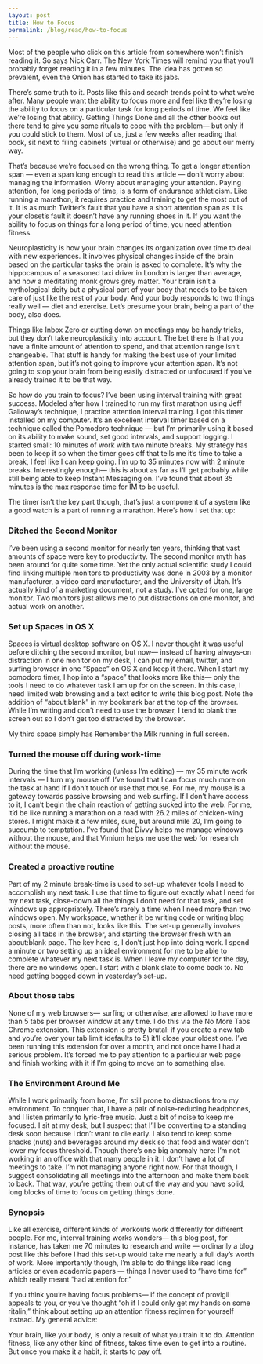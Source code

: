 ```yaml
---
layout: post
title: How to Focus
permalink: /blog/read/how-to-focus
---
```

 Most of the people who click on this article from somewhere won’t finish reading it. So says Nick Carr. The New York Times will remind you that you’ll probably forget reading it in a few minutes. The idea has gotten so prevalent, even the Onion has started to take its jabs.

 There’s some truth to it. Posts like this and search trends point to what we’re after. Many people want the ability to focus more and feel like they’re losing the ability to focus on a particular task for long periods of time. We feel like we’re losing that ability. Getting Things Done and all the other books out there tend to give you some rituals to cope with the problem— but only if you could stick to them. Most of us, just a few weeks after reading that book, sit next to filing cabinets (virtual or otherwise) and go about our merry way.

 That’s because we’re focused on the wrong thing. To get a longer attention span — even a span long enough to read this article — don’t worry about managing the information. Worry about managing your attention. Paying attention, for long periods of time, is a form of endurance athleticism. Like running a marathon, it requires practice and training to get the most out of it. It is as much Twitter’s fault that you have a short attention span as it is your closet’s fault it doesn’t have any running shoes in it. If you want the ability to focus on things for a long period of time, you need attention fitness.

 Neuroplasticity is how your brain changes its organization over time to deal with new experiences. It involves physical changes inside of the brain based on the particular tasks the brain is asked to complete. It’s why the hippocampus of a seasoned taxi driver in London is larger than average, and how a meditating monk grows grey matter. Your brain isn’t a mythological deity but a physical part of your body that needs to be taken care of just like the rest of your body. And your body responds to two things really well — diet and exercise. Let’s presume your brain, being a part of the body, also does.

 Things like Inbox Zero or cutting down on meetings may be handy tricks, but they don’t take neuroplasticity into account. The bet there is that you have a finite amount of attention to spend, and that attention range isn’t changeable. That stuff is handy for making the best use of your limited attention span, but it’s not going to improve your attention span. It’s not going to stop your brain from being easily distracted or unfocused if you’ve already trained it to be that way.

 So how do you train to focus? I’ve been using interval training with great success. Modeled after how I trained to run my first marathon using Jeff Galloway’s technique, I practice attention interval training. I got this timer installed on my computer. It’s an excellent interval timer based on a technique called the Pomodoro technique — but I’m primarily using it based on its ability to make sound, set good intervals, and support logging. I started small: 10 minutes of work with two minute breaks. My strategy has been to keep it so when the timer goes off that tells me it’s time to take a break, I feel like I can keep going. I’m up to 35 minutes now with 2 minute breaks. Interestingly enough— this is about as far as I’ll get probably while still being able to keep Instant Messaging on. I’ve found that about 35 minutes is the max response time for IM to be useful.

 The timer isn’t the key part though, that’s just a component of a system like a good watch is a part of running a marathon. Here’s how I set that up:

###  Ditched the Second Monitor

 I’ve been using a second monitor for nearly ten years, thinking that vast amounts of space were key to productivity. The second monitor myth has been around for quite some time. Yet the only actual scientific study I could find linking multiple monitors to productivity was done in 2003 by a monitor manufacturer, a video card manufacturer, and the University of Utah. It’s actually kind of a marketing document, not a study. I’ve opted for one, large monitor. Two monitors just allows me to put distractions on one monitor, and actual work on another.

###  Set up Spaces in OS X

 Spaces is virtual desktop software on OS X. I never thought it was useful before ditching the second monitor, but now— instead of having always-on distraction in one monitor on my desk, I can put my email, twitter, and surfing browser in one “Space” on OS X and keep it there. When I start my pomodoro timer, I hop into a “space” that looks more like this— only the tools I need to do whatever task I am up for on the screen. In this case, I need limited web browsing and a text editor to write this blog post. Note the addition of “about:blank” in my bookmark bar at the top of the browser. While I’m writing and don’t need to use the browser, I tend to blank the screen out so I don’t get too distracted by the browser.

 My third space simply has Remember the Milk running in full screen.

###  Turned the mouse off during work-time

 During the time that I’m working (unless I’m editing) — my 35 minute work intervals — I turn my mouse off. I’ve found that I can focus much more on the task at hand if I don’t touch or use that mouse. For me, my mouse is a gateway towards passive browsing and web surfing. If I don’t have access to it, I can’t begin the chain reaction of getting sucked into the web. For me, it’d be like running a marathon on a road with 26.2 miles of chicken-wing stores. I might make it a few miles, sure, but around mile 20, I’m going to succumb to temptation. I’ve found that Divvy helps me manage windows without the mouse, and that Vimium helps me use the web for research without the mouse.

###  Created a proactive routine

 Part of my 2 minute break-time is used to set-up whatever tools I need to accomplish my next task. I use that time to figure out exactly what I need for my next task, close-down all the things I don’t need for that task, and set windows up appropriately. There’s rarely a time when I need more than two windows open. My workspace, whether it be writing code or writing blog posts, more often than not, looks like this. The set-up generally involves closing all tabs in the browser, and starting the browser fresh with an about:blank page. The key here is, I don’t just hop into doing work. I spend a minute or two setting up an ideal environment for me to be able to complete whatever my next task is. When I leave my computer for the day, there are no windows open. I start with a blank slate to come back to. No need getting bogged down in yesterday’s set-up.

###  About those tabs

 None of my web browsers— surfing or otherwise, are allowed to have more than 5 tabs per browser window at any time. I do this via the No More Tabs Chrome extension. This extension is pretty brutal: if you create a new tab and you’re over your tab limit (defaults to 5) it’ll close your oldest one. I’ve been running this extension for over a month, and not once have I had a serious problem. It’s forced me to pay attention to a particular web page and finish working with it if I’m going to move on to something else.

###  The Environment Around Me

 While I work primarily from home, I’m still prone to distractions from my environment. To conquer that, I have a pair of noise-reducing headphones, and I listen primarily to lyric-free music. Just a bit of noise to keep me focused. I sit at my desk, but I suspect that I’ll be converting to a standing desk soon because I don’t want to die early. I also tend to keep some snacks (nuts) and beverages around my desk so that food and water don’t lower my focus threshold. Though there’s one big anomaly here: I’m not working in an office with that many people in it. I don’t have a lot of meetings to take. I’m not managing anyone right now. For that though, I suggest consolidating all meetings into the afternoon and make them back to back. That way, you’re getting them out of the way and you have solid, long blocks of time to focus on getting things done.

###  Synopsis

 Like all exercise, different kinds of workouts work differently for different people. For me, interval training works wonders— this blog post, for instance, has taken me 70 minutes to research and write — ordinarily a blog post like this before I had this set-up would take me nearly a full day’s worth of work. More importantly though, I’m able to do things like read long articles or even academic papers — things I never used to “have time for” which really meant “had attention for.”

 If you think you’re having focus problems— if the concept of provigil appeals to you, or you’ve thought “oh if I could only get my hands on some ritalin,” think about setting up an attention fitness regimen for yourself instead. My general advice:

 Your brain, like your body, is only a result of what you train it to do. Attention fitness, like any other kind of fitness, takes time even to get into a routine. But once you make it a habit, it starts to pay off.
